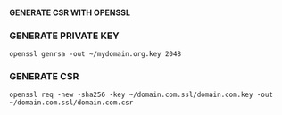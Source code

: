 #### GENERATE CSR WITH OPENSSL

### GENERATE PRIVATE KEY 

    openssl genrsa -out ~/mydomain.org.key 2048

### GENERATE CSR 

    openssl req -new -sha256 -key ~/domain.com.ssl/domain.com.key -out ~/domain.com.ssl/domain.com.csr
